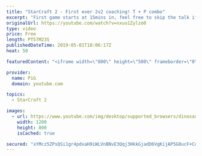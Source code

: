 ```yaml
---
title: "StarCraft 2 - First ever 2v2 coaching! T + P combo"
excerpt: "First game starts at 15mins in, feel free to skip the talk if you are not interested. There was another 30 mins of talk before that i decided to not release.  This is pretty much experimental content at this point. haha  Like the content? Then consider to leave a thumbs up and subscribe! ;) Videos don’t"
originalUrl: https://youtube.com/watch?v=nxuu1Zylzo0
type: video
price: Free
length: PT57M23S
publishedDateTime: 2019-05-01T18:06:17Z
heat: 50

featuredContent: "<iframe width=\"800\" height=\"500\" frameborder=\"0\" src=\"https://www.youtube.com/embed/nxuu1Zylzo0\" allow=\"accelerometer; autoplay; encrypted-media; gyroscope; picture-in-picture\" allowfullscreen></iframe>"

provider:
  name: PiG
  domain: youtube.com

topics:
  - StarCraft 2

images:
  - url: https://www.youtube.com/img/desktop/supported_browsers/dinosaur.png
    width: 1200
    height: 800
    isCached: true

secured: "xYMcz5ZPsQSi1gr4pdxaH9iWLVnBNvE3Qqj3HkkGjadD6VgKijAP5G8ucF+CqPQZWoZAqhC8HMb9q/jHfoKiSLwS/qnx/drSrvIMM9Q/jWrH4BM6q33Eay4dd4iN1+gPjh2rRmQYMjwqi5jvLxJtfRAtK0dPye3uQ1XFnzmA6wIorFonCt4Rtvq2GfLFoMNIXKH7Kw0h7gHXZ0BIad7SCXV2N3Jhsj11suAyPEu6HDRf06Mkg+t3BtKf02MBGSb1teDHG9jZ8zTLFMyB8o7OdVWizgQSOfbI8161kvdhyBb3xpkm4kXGD+JC89NxITQbrMG5P+Py8zB/WlV1VsgdbKJrBMxT4BdO+VLk6+Y3twzr8qD+lJ99QHNrtwP8yCAaCQQI7uBHkmSxgBHCTZSp6GGnyXEivxpCVwweeG6mAi0=;SSPwYZGHmAJp4hzk2Qzl4A=="
---
```


